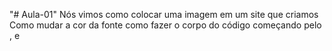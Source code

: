 "# Aula-01" 
Nós vimos como colocar uma imagem em um site que criamos
Como mudar a cor da fonte
como fazer o corpo do código começando pelo <!DOCTYPE html>, <head> e <body>